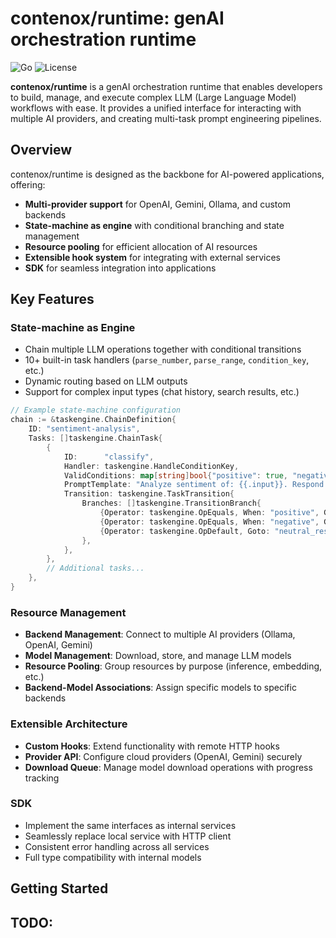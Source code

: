 # contenox/runtime: genAI orchestration runtime

![Go](https://img.shields.io/badge/Go-1.24+-00ADD8?logo=go)
![License](https://img.shields.io/badge/License-Apache%202.0-blue.svg)

**contenox/runtime** is a genAI orchestration runtime that enables developers to build, manage, and execute complex LLM (Large Language Model) workflows with ease. It provides a unified interface for interacting with multiple AI providers, and creating multi-task prompt engineering pipelines.

## Overview

contenox/runtime is designed as the backbone for AI-powered applications, offering:

- **Multi-provider support** for OpenAI, Gemini, Ollama, and custom backends
- **State-machine as engine** with conditional branching and state management
- **Resource pooling** for efficient allocation of AI resources
- **Extensible hook system** for integrating with external services
- **SDK** for seamless integration into applications

## Key Features

### State-machine as Engine
- Chain multiple LLM operations together with conditional transitions
- 10+ built-in task handlers (`parse_number`, `parse_range`, `condition_key`, etc.)
- Dynamic routing based on LLM outputs
- Support for complex input types (chat history, search results, etc.)

```go
// Example state-machine configuration
chain := &taskengine.ChainDefinition{
    ID: "sentiment-analysis",
    Tasks: []taskengine.ChainTask{
        {
            ID:      "classify",
            Handler: taskengine.HandleConditionKey,
            ValidConditions: map[string]bool{"positive": true, "negative": true, "neutral": true},
            PromptTemplate: "Analyze sentiment of: {{.input}}. Respond with positive, negative, or neutral.",
            Transition: taskengine.TaskTransition{
                Branches: []taskengine.TransitionBranch{
                    {Operator: taskengine.OpEquals, When: "positive", Goto: "positive_response"},
                    {Operator: taskengine.OpEquals, When: "negative", Goto: "negative_response"},
                    {Operator: taskengine.OpDefault, Goto: "neutral_response"},
                },
            },
        },
        // Additional tasks...
    },
}
```

### Resource Management
- **Backend Management**: Connect to multiple AI providers (Ollama, OpenAI, Gemini)
- **Model Management**: Download, store, and manage LLM models
- **Resource Pooling**: Group resources by purpose (inference, embedding, etc.)
- **Backend-Model Associations**: Assign specific models to specific backends

### Extensible Architecture
- **Custom Hooks**: Extend functionality with remote HTTP hooks
- **Provider API**: Configure cloud providers (OpenAI, Gemini) securely
- **Download Queue**: Manage model download operations with progress tracking

### SDK
- Implement the same interfaces as internal services
- Seamlessly replace local service with HTTP client
- Consistent error handling across all services
- Full type compatibility with internal models

## Getting Started

## TODO:
